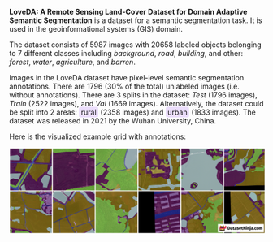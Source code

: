 **LoveDA: A Remote Sensing Land-Cover Dataset for Domain Adaptive Semantic Segmentation** is a dataset for a semantic segmentation task. It is used in the geoinformational systems (GIS) domain. 

The dataset consists of 5987 images with 20658 labeled objects belonging to 7 different classes including *background*, *road*, *building*, and other: *forest*, *water*, *agriculture*, and *barren*.

Images in the LoveDA dataset have pixel-level semantic segmentation annotations. There are 1796 (30% of the total) unlabeled images (i.e. without annotations). There are 3 splits in the dataset: *Test* (1796 images), *Train* (2522 images), and *Val* (1669 images). Alternatively, the dataset could be split into 2 areas: <span style="background-color: #ecdefc; padding: 2px 4px; border-radius: 4px;">rural</span> (2358 images) and <span style="background-color: #ecdefc; padding: 2px 4px; border-radius: 4px;">urban</span> (1833 images). The dataset was released in 2021 by the Wuhan University, China.

Here is the visualized example grid with annotations:

<img src="https://github.com/dataset-ninja/remote-sensing-land-cover-dataset/raw/main/visualizations/horizontal_grid.png">
